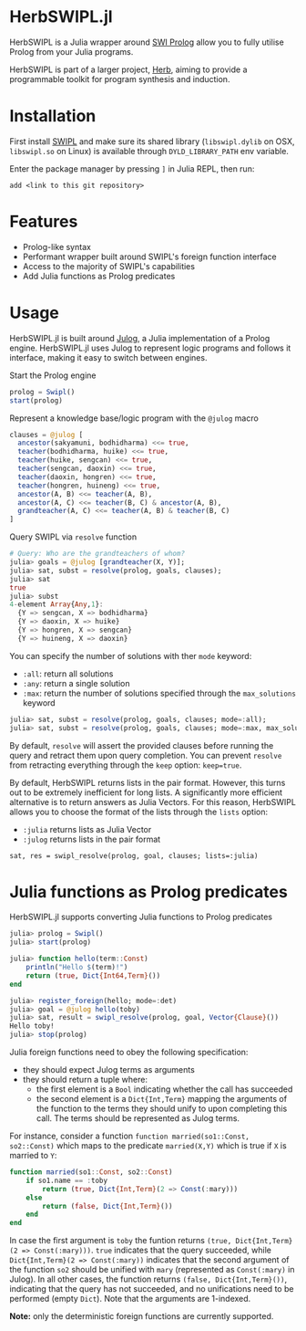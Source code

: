 # HerbSWIPL.jl

HerbSWIPL is a Julia wrapper around [SWI Prolog](https://www.swi-prolog.org/) allow you to fully utilise Prolog from your Julia programs.

HerbSWIPL is part of a larger project, [Herb](https://github.com/Herb-AI), aiming to provide a programmable toolkit for program synthesis and induction.


# Installation

First install [SWIPL](https://www.swi-prolog.org/) and make sure its shared library (`libswipl.dylib` on OSX, `libswipl.so` on Linux) is available through `DYLD_LIBRARY_PATH` env variable.

Enter the package manager by pressing `]` in Julia REPL, then run:
```
add <link to this git repository>
```


# Features

 - Prolog-like syntax
 - Performant wrapper built around SWIPL's foreign function interface
 - Access to the majority of SWIPL's capabilities
 - Add Julia functions as Prolog predicates


# Usage

HerbSWIPL.jl is built around [Julog](https://github.com/ztangent/Julog.jl), a Julia implementation of a Prolog engine. 
HerbSWIPL.jl uses Julog to represent logic programs and follows it interface, making it easy to switch between engines.


Start the Prolog engine
```julia
prolog = Swipl()
start(prolog)
```

Represent a knowledge base/logic program with the `@julog` macro
```julia
clauses = @julog [
  ancestor(sakyamuni, bodhidharma) <<= true,
  teacher(bodhidharma, huike) <<= true,
  teacher(huike, sengcan) <<= true,
  teacher(sengcan, daoxin) <<= true,
  teacher(daoxin, hongren) <<= true,
  teacher(hongren, huineng) <<= true,
  ancestor(A, B) <<= teacher(A, B),
  ancestor(A, C) <<= teacher(B, C) & ancestor(A, B),
  grandteacher(A, C) <<= teacher(A, B) & teacher(B, C)
]
```

Query SWIPL via `resolve` function
```julia
# Query: Who are the grandteachers of whom?
julia> goals = @julog [grandteacher(X, Y)];
julia> sat, subst = resolve(prolog, goals, clauses);
julia> sat
true
julia> subst
4-element Array{Any,1}:
  {Y => sengcan, X => bodhidharma}
  {Y => daoxin, X => huike}
  {Y => hongren, X => sengcan}
  {Y => huineng, X => daoxin}
```

You can specify the number of solutions with ther `mode` keyword:
 - `:all`: return all solutions
 - `:any`: return a single solution
 - `:max`: return the number of solutions specified through the `max_solutions` keyword
 ```julia
julia> sat, subst = resolve(prolog, goals, clauses; mode=:all);
julia> sat, subst = resolve(prolog, goals, clauses; mode=:max, max_solution=5);
 ```



 By default, `resolve` will assert the provided clauses before running the query and retract them upon query completion.
 You can prevent `resolve` from retracting everything through the `keep` option: `keep=true`.


 By default, HerbSWIPL returns lists in the pair format.
 However, this turns out to be extremely inefficient for long lists.
 A significantly more efficient alternative is to return answers as Julia Vectors.
 For this reason, HerbSWIPL allows you to choose the format of the lists through the `lists` option:
  - `:julia` returns lists as Julia Vector
  - `:julog` returns lists in the pair format
  ```
  sat, res = swipl_resolve(prolog, goal, clauses; lists=:julia)
  ```


# Julia functions as Prolog predicates

HerbSWIPL.jl supports converting Julia functions to Prolog predicates
```julia
julia> prolog = Swipl()
julia> start(prolog)

julia> function hello(term::Const)
    println("Hello $(term)!")
    return (true, Dict{Int64,Term}())
end

julia> register_foreign(hello; mode=:det)
julia> goal = @julog hello(toby)
julia> sat, result = swipl_resolve(prolog, goal, Vector{Clause}())
Hello toby!
julia> stop(prolog)
```

Julia foreign functions need to obey the following specification:
 - they should expect Julog terms as arguments
 - they should return a tuple where:
   - the first element is a `Bool` indicating whether the call has succeeded 
   - the second element is a `Dict{Int,Term}` mapping the arguments of the function to the terms they should unify to upon completing this call. The terms should be represented as Julog terms.
   
For instance, consider a function `function married(so1::Const, so2::Const)` which maps to the predicate `married(X,Y)` which is true if `X` is married to `Y`:
```julia
function married(so1::Const, so2::Const)
    if so1.name == :toby
        return (true, Dict{Int,Term}(2 => Const(:mary)))
    else
        return (false, Dict{Int,Term}())
    end
end
```
In case the first argument is `toby` the funtion returns `(true, Dict{Int,Term}(2 => Const(:mary)))`. 
`true` indicates that the query succeeded, while `Dict{Int,Term}(2 => Const(:mary))` indicates that the second argument of the function `so2` should be unified with `mary` (represented as `Const(:mary)` in Julog).
In all other cases, the function returns  `(false, Dict{Int,Term}())`, indicating that the query has not succeeded, and no unifications need to be performed (empty `Dict`).
Note that the arguments are 1-indexed.

 **Note:** only the deterministic foreign functions are currently supported. 